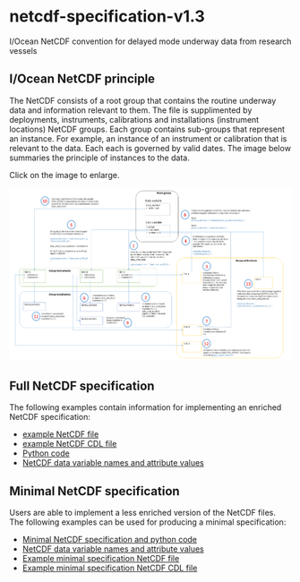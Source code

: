 # netcdf-specification-v1.3
I/Ocean NetCDF convention for delayed mode underway data from research vessels

## I/Ocean NetCDF principle
The NetCDF consists of a root group that contains the routine underway data and information relevant to them. The file is supplimented by deployments, instruments, calibrations and installations (instrument locations) NetCDF groups. Each group contains sub-groups that represent an instance. For example, an instance of an instrument or calibration that is relevant to the data. Each each is governed by valid dates. The image below summaries the principle of instances to the data.

Click on the image to enlarge.

![NetCDF-workflow](images/NetCDF_workflow.png)

## Full NetCDF specification
The following examples contain information for implementing an enriched NetCDF specification:

* [example NetCDF file](iocean_example_v1_3_1.nc)
* [example NetCDF CDL file](iocean_example_cdl_v1_3_1)
* [Python code](ioceanPythonCode_v1_3_1.py)
* [NetCDF data variable names and attribute values](NetcdfVariableIDsAndAttributes-V1-3-1.xlsx)

## Minimal NetCDF specification
Users are able to implement a less enriched version of the NetCDF files. The following examples can be used for producing a minimal specification:

* [Minimal NetCDF specification and python code](NetcdfMinimalSpecification-V1-3-1.xlsx)
* [NetCDF data variable names and attribute values](NetcdfVariableIDsAndAttributes-V1-3-1.xlsx)
* [Example minimal specification NetCDF file](iocean_example_minimal_specification_v1_3_1.nc)
* [Example minimal specification NetCDF CDL file](iocean_example_minimal_specification_cdl_v1_3_1)



